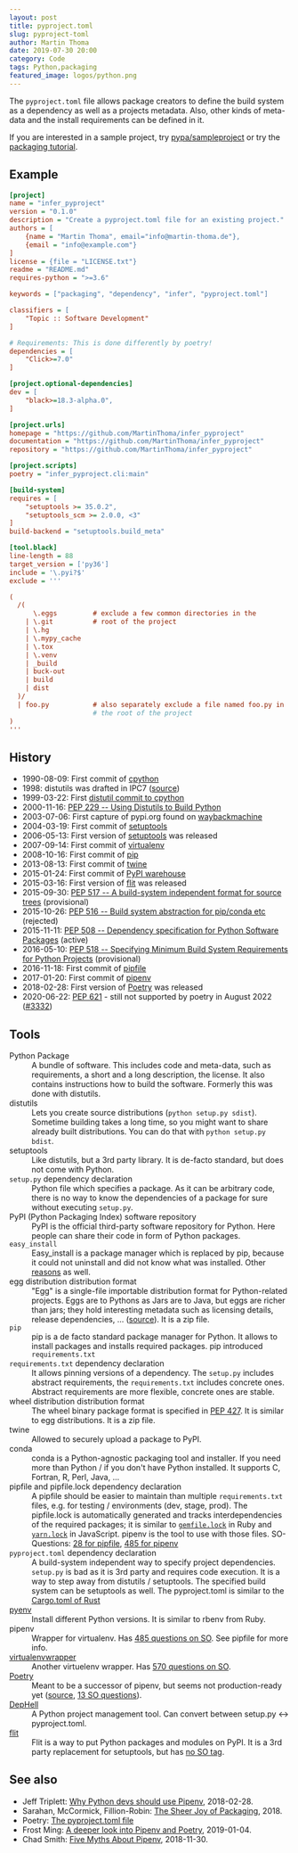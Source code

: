```yaml
---
layout: post
title: pyproject.toml
slug: pyproject-toml
author: Martin Thoma
date: 2019-07-30 20:00
category: Code
tags: Python,packaging
featured_image: logos/python.png
---
```

The `pyproject.toml` file allows package creators to define the build system as
a dependency as well as a projects metadata.
Also, other kinds of meta-data and the install requirements can be
defined in it.

If you are interested in a sample project, try [pypa/sampleproject](https://github.com/pypa/sampleproject) or try the [packaging tutorial](https://packaging.python.org/tutorials/packaging-projects/).


## Example

```ini
[project]
name = "infer_pyproject"
version = "0.1.0"
description = "Create a pyproject.toml file for an existing project."
authors = [
    {name = "Martin Thoma", email="info@martin-thoma.de"},
    {email = "info@example.com"}
]
license = {file = "LICENSE.txt"}
readme = "README.md"
requires-python = ">=3.6"

keywords = ["packaging", "dependency", "infer", "pyproject.toml"]

classifiers = [
    "Topic :: Software Development"
]

# Requirements: This is done differently by poetry!
dependencies = [
    "Click>=7.0"
]

[project.optional-dependencies]
dev = [
    "black>=18.3-alpha.0",
]

[project.urls]
homepage = "https://github.com/MartinThoma/infer_pyproject"
documentation = "https://github.com/MartinThoma/infer_pyproject"
repository = "https://github.com/MartinThoma/infer_pyproject"

[project.scripts]
poetry = "infer_pyproject.cli:main"

[build-system]
requires = [
    "setuptools >= 35.0.2",
    "setuptools_scm >= 2.0.0, <3"
]
build-backend = "setuptools.build_meta"

[tool.black]
line-length = 88
target_version = ['py36']
include = '\.pyi?$'
exclude = '''

(
  /(
      \.eggs         # exclude a few common directories in the
    | \.git          # root of the project
    | \.hg
    | \.mypy_cache
    | \.tox
    | \.venv
    | _build
    | buck-out
    | build
    | dist
  )/
  | foo.py           # also separately exclude a file named foo.py in
                     # the root of the project
)
'''
```


## History

* 1990-08-09: First commit of [cpython](https://github.com/python/cpython/commit/7f777ed95a19224294949e1b4ce56bbffcb1fe9f)
* 1998: distutils was drafted in IPC7 ([source](https://www.python.org/community/sigs/current/distutils-sig/doc/ipc7_devday/))
* 1999-03-22: First [distutil commit to cpython](https://github.com/python/cpython/commit/2689e3ddce7)
* 2000-11-16: [PEP 229 -- Using Distutils to Build Python](https://www.python.org/dev/peps/pep-0229/#implementation)
* 2003-07-06: First capture of pypi.org found on [waybackmachine](https://web.archive.org/web/20030706220147/http://www.pypi.org/)
* 2004-03-19: First commit of [setuptools](https://github.com/pypa/setuptools/commit/8423e1ed14ac1691c2863c6e8cac9230cf558d7b)
* 2006-05-13: First version of [setuptools](https://pypi.org/project/setuptools) was released
* 2007-09-14: First commit of [virtualenv](https://github.com/pypa/virtualenv/commit/e02aa46f4f0eb5321c31641e89bde2c9b92547bb)
* 2008-10-16: First commit of [pip](https://github.com/pypa/pip/commit/c2000d7de68ef955a85cf8f5f6e78d4f25c10103)
* 2013-08-13: First commit of [twine](https://github.com/pypa/twine/commit/fafe960cae661ab9e3ac8837803777ba9aadd831)
* 2015-01-24: First commit of [PyPI warehouse](https://github.com/pypa/warehouse/commit/41358eaf559c1011fc3e94149e716e1dfc79e391)
* 2015-03-16: First version of [flit](https://pypi.org/project/flit) was released
* 2015-09-30: [PEP 517 -- A build-system independent format for source trees](https://www.python.org/dev/peps/pep-0517/) (provisional)
* 2015-10-26: [PEP 516 -- Build system abstraction for pip/conda etc](https://www.python.org/dev/peps/pep-0516/) (rejected)
* 2015-11-11: [PEP 508 -- Dependency specification for Python Software Packages](https://www.python.org/dev/peps/pep-0508/) (active)
* 2016-05-10: [PEP 518 -- Specifying Minimum Build System Requirements for Python Projects](https://www.python.org/dev/peps/pep-0518/) (provisional)
* 2016-11-18: First commit of [pipfile](https://github.com/pypa/pipfile/commit/8bfff2988d0575cacae8a15ae22fd3f9749c5055)
* 2017-01-20: First commit of [pipenv](https://github.com/pypa/pipenv/commit/be4b70e646e6232834e9f9917fdc1adde2156f47)
* 2018-02-28: First version of [Poetry](https://pypi.org/project/poetry) was released
* 2020-06-22: [PEP 621](https://peps.python.org/pep-0621/) - still not supported by poetry in August 2022 ([#3332](https://github.com/python-poetry/poetry/issues/3332))

## Tools

<dl>
    <dt>Python Package</dt>
    <dd>A bundle of software. This includes code and meta-data, such as requirements, a short and a long description, the license. It also contains instructions how to build the software. Formerly this was done with distutils.</dd>
    <dt id="distutils">distutils</dt>
    <dd>Lets you create source distributions (<code>python setup.py sdist</code>). Sometime building takes a long time, so you might want to share already built distributions. You can do that with <code>python setup.py bdist</code>.</dd>
    <dt id="setuptools">setuptools</dt>
    <dd>Like distutils, but a 3rd party library. It is de-facto standard, but does not come with Python.</dd>
    <dt id="setup.py"><code>setup.py</code> <span class="label label-danger">dependency declaration</span></dt>
    <dd>Python file which specifies a package. As it can be arbitrary code, there is no way to know the dependencies of a package for sure without executing <code>setup.py</code>.</dd>
    <dt id="pypi">PyPI (Python Packaging Index) <span class="label label-secondary">software repository</span></dt>
    <dd>PyPI is the official third-party software repository for Python. Here people can share their code in form of Python packages.</dd>
    <dt><code>easy_install</code></dt>
    <dd>Easy_install is a package manager which is replaced by pip, because it could not uninstall and did not know what was installed. Other <a href="https://packaging.python.org/discussions/pip-vs-easy-install/">reasons</a> as well.</dd>
    <dt>egg distribution <span class="label label-primary">distribution format</span></dt>
    <dd>"Egg" is a single-file importable distribution format for Python-related projects. Eggs are to Pythons as Jars are to Java, but eggs are richer than jars; they hold interesting metadata such as licensing details, release dependencies, ... (<a href="https://wiki.python.org/moin/egg">source</a>). It is a zip file.</dd>
    <dt id="pip"><code>pip</code></dt>
    <dd>pip is a de facto standard package manager for Python. It allows to install packages and installs required packages. pip introduced <code>requirements.txt</code></dd>
    <dt id="requirements.txt"><code>requirements.txt</code> <span class="label label-danger">dependency declaration</span></dt>
    <dd>It allows pinning versions of a dependency. The <code>setup.py</code> includes abstract requirements, the <code>requirements.txt</code> includes concrete ones. Abstract requirements are more flexible, concrete ones are stable.</dd>
    <dt id="wheel">wheel distribution  <span class="label label-primary">distribution format</span></dt>
    <dd>The wheel binary package format is specified in <a href="https://www.python.org/dev/peps/pep-0427/">PEP 427</a>. It is similar to egg distributions. It is a zip file.</dd>
    <dt id="twine">twine</dt>
    <dd>Allowed to securely upload a package to PyPI.</dd>
    <dt id="conda">conda</dt>
    <dd>conda is a Python-agnostic packaging tool and installer. If you need more than Python / if you don't have Python installed. It supports C, Fortran, R, Perl, Java, ...</dd>
    <dt id="pipfile">pipfile and pipfile.lock <span class="label label-danger">dependency declaration</span></dt>
    <dd>A pipfile should be easier to maintain than multiple <code>requirements.txt</code> files, e.g. for testing / environments (dev, stage, prod). The pipfile.lock is automatically generated and tracks interdependencies of the required packages; it is similar to <a href="https://bundler.io/v1.7/rationale.html#checking-your-code-into-version-control"><code>gemfile.lock</code></a> in Ruby and <a href="https://yarnpkg.com/lang/en/docs/yarn-lock/"><code>yarn.lock</code></a> in JavaScript. pipenv is the tool to use with those files. SO-Questions: <a href="https://stackoverflow.com/questions/tagged/pipfile">28 for pipfile</a>, <a href="https://stackoverflow.com/questions/tagged/pipenv">485 for pipenv</a></dd>
    <dt id="pyproject.toml"><code>pyproject.toml</code> <span class="label label-danger">dependency declaration</span></dt>
    <dd>A build-system independent way to specify project dependencies. <code>setup.py</code> is bad as it is 3rd party and requires code execution. It is a way to step away from distutils / setuptools. The specified build system can be setuptools as well. The pyproject.toml is similar to the <a href="https://doc.rust-lang.org/cargo/reference/manifest.html">Cargo.toml of Rust</a></dd>
    <dt id="pyenv"><a href="https://github.com/pyenv/pyenv">pyenv</a></dt>
    <dd>Install different Python versions. It is similar to rbenv from Ruby.</dd>
    <dt id="pipenv">pipenv</dt>
    <dd>Wrapper for virtualenv. Has <a href="https://stackoverflow.com/questions/tagged/pipenv">485 questions on SO</a>. See pipfile for more info.</dd>
    <dt id="virtualenvwrapper"><a href="https://virtualenvwrapper.readthedocs.io/en/latest/">virtualenvwrapper</a></dt>
    <dd>Another virtuelenv wrapper. Has <a href="https://stackoverflow.com/questions/tagged/virtualenvwrapper">570 questions on SO</a>.</dd>
    <dt id="poetry"><a href="https://poetry.eustace.io/docs/pyproject/">Poetry</a></dt>
    <dd>Meant to be a successor of pipenv, but seems not production-ready yet (<a href="https://frostming.com/2019/01-04/pipenv-poetry">source</a>, <a href="https://stackoverflow.com/questions/tagged/python-poetry">13 SO questions</a>).</dd>
    <dt id="dephell"><a href="https://dephell.org/">DepHell</a></dt>
    <dd>A Python project management tool. Can convert between setup.py <-> pyproject.toml.</dd>
    <dt><a href="https://flit.readthedocs.io/en/latest/">flit</a></dt>
    <dd>Flit is a way to put Python packages and modules on PyPI. It is a 3rd party replacement for setuptools, but has <a href="https://stackoverflow.com/questions/tagged/flit">no SO tag</a>.</dd>
</dl>


## See also

* Jeff Triplett: [Why Python devs should use Pipenv](https://opensource.com/article/18/2/why-python-devs-should-use-pipenv), 2018-02-28.
* Sarahan, McCormick, Fillion-Robin: [The Sheer Joy of Packaging](https://www.youtube.com/watch?v=xiI1i525ljE), 2018.
* Poetry: [The pyproject.toml file](https://poetry.eustace.io/docs/pyproject/)
* Frost Ming: [A deeper look into Pipenv and Poetry](https://frostming.com/2019/01-04/pipenv-poetry), 2019-01-04.
* Chad Smith: [Five Myths About Pipenv](https://medium.com/@grassfedcode/five-myths-about-pipenv-698c5f198e4b), 2018-11-30.
